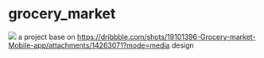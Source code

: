 # grocery_market
![](https://github.com/hasanforaty/ui_challenge_grocery_market/grocery_store.gif)
a project base on https://dribbble.com/shots/19101396-Grocery-market-Mobile-app/attachments/14263071?mode=media design
